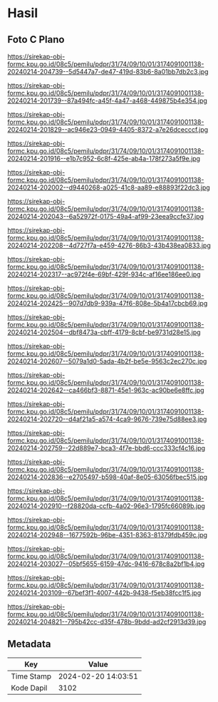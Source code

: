 # Hasil

## Foto C Plano

https://sirekap-obj-formc.kpu.go.id/08c5/pemilu/pdpr/31/74/09/10/01/3174091001138-20240214-204739--5d5447a7-de47-419d-83b6-8a01bb7db2c3.jpg

https://sirekap-obj-formc.kpu.go.id/08c5/pemilu/pdpr/31/74/09/10/01/3174091001138-20240214-201739--87a494fc-a45f-4a47-a468-449875b4e354.jpg

https://sirekap-obj-formc.kpu.go.id/08c5/pemilu/pdpr/31/74/09/10/01/3174091001138-20240214-201829--ac946e23-0949-4405-8372-a7e26dcecccf.jpg

https://sirekap-obj-formc.kpu.go.id/08c5/pemilu/pdpr/31/74/09/10/01/3174091001138-20240214-201916--e1b7c952-6c8f-425e-ab4a-178f273a5f9e.jpg

https://sirekap-obj-formc.kpu.go.id/08c5/pemilu/pdpr/31/74/09/10/01/3174091001138-20240214-202002--d9440268-a025-41c8-aa89-e88893f22dc3.jpg

https://sirekap-obj-formc.kpu.go.id/08c5/pemilu/pdpr/31/74/09/10/01/3174091001138-20240214-202043--6a52972f-0175-49a4-af99-23eea9ccfe37.jpg

https://sirekap-obj-formc.kpu.go.id/08c5/pemilu/pdpr/31/74/09/10/01/3174091001138-20240214-202208--4d727f7a-e459-4276-86b3-43b438ea0833.jpg

https://sirekap-obj-formc.kpu.go.id/08c5/pemilu/pdpr/31/74/09/10/01/3174091001138-20240214-202317--ac972f4e-69bf-429f-934c-af16ee186ee0.jpg

https://sirekap-obj-formc.kpu.go.id/08c5/pemilu/pdpr/31/74/09/10/01/3174091001138-20240214-202425--907d7db9-939a-47f6-808e-5b4a17cbcb69.jpg

https://sirekap-obj-formc.kpu.go.id/08c5/pemilu/pdpr/31/74/09/10/01/3174091001138-20240214-202504--dbf8473a-cbff-4179-8cbf-be9731d28e15.jpg

https://sirekap-obj-formc.kpu.go.id/08c5/pemilu/pdpr/31/74/09/10/01/3174091001138-20240214-202607--5079a1d0-5ada-4b2f-be5e-9563c2ec270c.jpg

https://sirekap-obj-formc.kpu.go.id/08c5/pemilu/pdpr/31/74/09/10/01/3174091001138-20240214-202642--ca466bf3-8871-45e1-963c-ac90be6e8ffc.jpg

https://sirekap-obj-formc.kpu.go.id/08c5/pemilu/pdpr/31/74/09/10/01/3174091001138-20240214-202720--d4af21a5-a574-4ca9-9676-739e75d88ee3.jpg

https://sirekap-obj-formc.kpu.go.id/08c5/pemilu/pdpr/31/74/09/10/01/3174091001138-20240214-202759--22d889e7-bca3-4f7e-bbd6-ccc333cf4c16.jpg

https://sirekap-obj-formc.kpu.go.id/08c5/pemilu/pdpr/31/74/09/10/01/3174091001138-20240214-202836--e2705497-b598-40af-8e05-63056fbec515.jpg

https://sirekap-obj-formc.kpu.go.id/08c5/pemilu/pdpr/31/74/09/10/01/3174091001138-20240214-202910--f28820da-ccfb-4a02-96e3-1795fc66089b.jpg

https://sirekap-obj-formc.kpu.go.id/08c5/pemilu/pdpr/31/74/09/10/01/3174091001138-20240214-202948--1677592b-96be-4351-8363-81379fdb459c.jpg

https://sirekap-obj-formc.kpu.go.id/08c5/pemilu/pdpr/31/74/09/10/01/3174091001138-20240214-203027--05bf5655-6159-47dc-9416-678c8a2bf1b4.jpg

https://sirekap-obj-formc.kpu.go.id/08c5/pemilu/pdpr/31/74/09/10/01/3174091001138-20240214-203109--67bef3f1-4007-442b-9438-f5eb38fcc1f5.jpg

https://sirekap-obj-formc.kpu.go.id/08c5/pemilu/pdpr/31/74/09/10/01/3174091001138-20240214-204821--795b42cc-d35f-478b-9bdd-ad2cf2913d39.jpg


## Metadata

| Key        | Value               |
| ---------- | ------------------- |
| Time Stamp | 2024-02-20 14:03:51 |
| Kode Dapil | 3102                |



